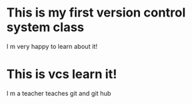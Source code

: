 <h1>This is my first version control system class</h1>
<p>I m very happy to learn about it!</p>
<h1>This is vcs learn it!</h1>
I m a teacher teaches git and git hub
